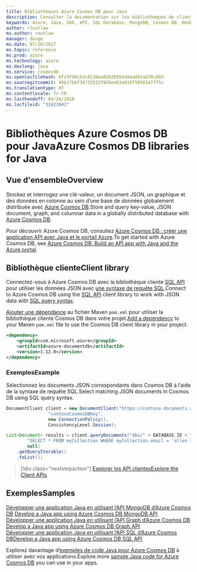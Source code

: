 ```yaml
---
title: Bibliothèques Azure Cosmos DB pour Java
description: Consulter la documentation sur les bibliothèques de client Java pour Azure Cosmos DB
keywords: Azure, Java, SDK, API, SQL Database, MongoDB, Cosmos DB, NoSQL
author: rloutlaw
ms.author: routlaw
manager: douge
ms.date: 07/10/2017
ms.topic: reference
ms.prod: azure
ms.technology: azure
ms.devlang: java
ms.service: cosmosdb
ms.openlocfilehash: 6fc9f90cb3c8130aa82b20554a94a8b5ab78c083
ms.sourcegitcommit: 49b17bbf34732512f836ee634818f1058147ff5c
ms.translationtype: HT
ms.contentlocale: fr-FR
ms.lasthandoff: 04/26/2018
ms.locfileid: "31823842"
---
```

# <a name="azure-cosmos-db-libraries-for-java"></a><span data-ttu-id="01549-104">Bibliothèques Azure Cosmos DB pour Java</span><span class="sxs-lookup"><span data-stu-id="01549-104">Azure Cosmos DB libraries for Java</span></span>

## <a name="overview"></a><span data-ttu-id="01549-105">Vue d'ensemble</span><span class="sxs-lookup"><span data-stu-id="01549-105">Overview</span></span>

<span data-ttu-id="01549-106">Stockez et interrogez une clé-valeur, un document JSON, un graphique et des données en colonne au sein d’une base de données globalement distribuée avec [Azure Cosmos DB](/azure/cosmos-db/introduction).</span><span class="sxs-lookup"><span data-stu-id="01549-106">Store and query key-value, JSON document, graph, and columnar data in a globally distributed database with [Azure Cosmos DB](/azure/cosmos-db/introduction).</span></span>

<span data-ttu-id="01549-107">Pour découvrir Azure Cosmos DB, consultez [Azure Cosmos DB : créer une application API avec Java et le portail Azure](/azure/cosmos-db/create-sql-api-java).</span><span class="sxs-lookup"><span data-stu-id="01549-107">To get started with Azure Cosmos DB, see [Azure Cosmos DB: Build an API app with Java and the Azure portal](/azure/cosmos-db/create-sql-api-java).</span></span>

## <a name="client-library"></a><span data-ttu-id="01549-108">Bibliothèque cliente</span><span class="sxs-lookup"><span data-stu-id="01549-108">Client library</span></span>

<span data-ttu-id="01549-109">Connectez-vous à Azure Cosmos DB avec la bibliothèque cliente [SQL API](/azure/cosmos-db/sql-api-introduction) pour utiliser les données JSON avec [une syntaxe de requête SQL](/azure/cosmos-db/sql-api-sql-query).</span><span class="sxs-lookup"><span data-stu-id="01549-109">Connect to Azure Cosmos DB using the [SQL API](/azure/cosmos-db/sql-api-introduction) client library to work with JSON data with [SQL query syntax](/azure/cosmos-db/sql-api-sql-query).</span></span>

<span data-ttu-id="01549-110">[Ajouter une dépendance](https://maven.apache.org/guides/getting-started/index.html#How_do_I_use_external_dependencies) au fichier Maven `pom.xml` pour utiliser la bibliothèque cliente Cosmos DB dans votre projet.</span><span class="sxs-lookup"><span data-stu-id="01549-110">[Add a dependency](https://maven.apache.org/guides/getting-started/index.html#How_do_I_use_external_dependencies) to your Maven `pom.xml` file to use the Cosmos DB client library in your project.</span></span>

```XML
<dependency>
    <groupId>com.microsoft.azure</groupId>
    <artifactId>azure-documentdb</artifactId>
    <version>1.12.0</version>
</dependency>
```

### <a name="example"></a><span data-ttu-id="01549-111">Exemples</span><span class="sxs-lookup"><span data-stu-id="01549-111">Example</span></span>

<span data-ttu-id="01549-112">Sélectionnez les documents JSON correspondants dans Cosmos DB à l’aide de la syntaxe de requête SQL.</span><span class="sxs-lookup"><span data-stu-id="01549-112">Select matching JSON documents in Cosmos DB using SQL query syntax.</span></span>

```java
DocumentClient client = new DocumentClient("https://contoso.documents.azure.com:443",
                "contosoCosmosDBKey", 
                new ConnectionPolicy(),
                ConsistencyLevel.Session);

List<Document> results = client.queryDocuments("dbs/" + DATABASE_ID + "/colls/" + COLLECTION_ID,
        "SELECT * FROM myCollection WHERE myCollection.email = 'allen [at] contoso.com'",
        null)
    .getQueryIterable()
    .toList();

```

> [!div class="nextstepaction"]
> [<span data-ttu-id="01549-113">Explorer les API clientes</span><span class="sxs-lookup"><span data-stu-id="01549-113">Explore the Client APIs</span></span>](/java/api/overview/azure/cosmosdb/client)


## <a name="samples"></a><span data-ttu-id="01549-114">Exemples</span><span class="sxs-lookup"><span data-stu-id="01549-114">Samples</span></span>

<span data-ttu-id="01549-115">[Développer une application Java en utilisant l’API MongoDB d’Azure Cosmos DB][2] </span><span class="sxs-lookup"><span data-stu-id="01549-115">[Develop a Java app using Azure Cosmos DB MongoDB API][2] </span></span>  
<span data-ttu-id="01549-116">[Développer une application Java en utilisant l’API Graph d’Azure Cosmos DB][3] </span><span class="sxs-lookup"><span data-stu-id="01549-116">[Develop a Java app using Azure Cosmos DB Graph API][3] </span></span>  
<span data-ttu-id="01549-117">[Développer une application Java en utilisant l’API SQL d’Azure Cosmos DB][4]</span><span class="sxs-lookup"><span data-stu-id="01549-117">[Develop a Java app using Azure Cosmos DB SQL API][4]</span></span>        

<span data-ttu-id="01549-118">Explorez davantage d’[exemples de code Java pour Azure Cosmos DB](https://azure.microsoft.com/resources/samples/?platform=java&term=cosmos) à utiliser avec vos applications.</span><span class="sxs-lookup"><span data-stu-id="01549-118">Explore more [sample Java code for Azure Cosmos DB](https://azure.microsoft.com/resources/samples/?platform=java&term=cosmos) you can use in your apps.</span></span>

[2]: https://github.com/Azure-Samples/azure-cosmos-db-mongodb-java-getting-started
[3]: https://github.com/Azure-Samples/azure-cosmos-db-graph-java-getting-started
[4]: https://github.com/Azure-Samples/azure-cosmos-db-documentdb-java-getting-started
